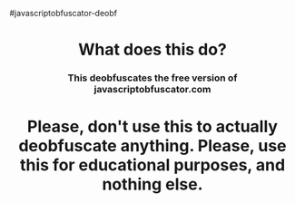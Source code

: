 #javascriptobfuscator-deobf
<center><h1>What does this do?</h1></center>
<center><h3>This deobfuscates the free version of javascriptobfuscator.com</h3></center>
<center><h1>Please, don't use this to actually deobfuscate anything. Please, use this for educational purposes, and nothing else.</h1></center>
